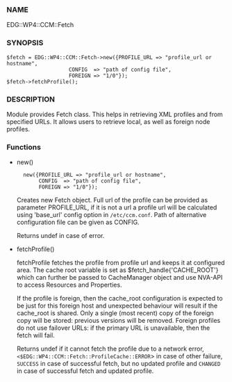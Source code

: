 ### NAME

EDG::WP4::CCM::Fetch

### SYNOPSIS

    $fetch = EDG::WP4::CCM::Fetch->new({PROFILE_URL => "profile_url or hostname",
                        CONFIG  => "path of config file",
                        FOREIGN => "1/0"});
    $fetch->fetchProfile();

### DESCRIPTION

Module provides Fetch class. This helps in retrieving XML profiles and
from specified URLs. It allows users to retrieve local, as
well as foreign node profiles.

### Functions

- new()

        new({PROFILE_URL => "profile_url or hostname",
             CONFIG  => "path of config file",
             FOREIGN => "1/0"});

    Creates new Fetch object. Full url of the profile can be provided as
    parameter PROFILE\_URL, if it is not a url a profile url will be
    calculated using 'base\_url' config option in `/etc/ccm.conf`.  Path of
    alternative configuration file can be given as CONFIG.

    Returns undef in case of error.

- fetchProfile()

    fetchProfile  fetches the  profile  from  profile url and keeps it at
    configured area.  The  cache  root variable is set as
    $fetch\_handle{'CACHE\_ROOT'} which can further be passed to CacheManager
    object and use NVA-API to access Resources and Properties.

    If the profile is foreign, then the cache\_root configuration is expected
    to be just for this foreign host and unexpected behaviour will result
    if the cache\_root is shared. Only a single (most recent) copy of the
    foreign copy will be stored: previous versions will be removed. Foreign
    profiles do not use failover URLs: if the primary URL is unavailable,
    then the fetch will fail.

    Returns undef if it cannot fetch the profile due to a network error,
    `<$EDG::WP4::CCM::Fetch::ProfileCache::ERROR`> in case of other failure,
    `SUCCESS` in case of successful fetch, but no updated profile
    and `CHANGED` in case of successful fetch and
    updated profile.
